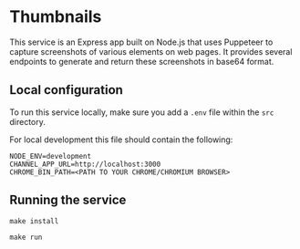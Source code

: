# Thumbnails

This service is  an Express app built on Node.js that uses Puppeteer to capture screenshots of various elements on web pages. It provides several endpoints to generate and return these screenshots in base64 format.

## Local configuration
To run this service locally, make sure you add a `.env` file within the `src` directory.

For local development this file should contain the following:

```
NODE_ENV=development
CHANNEL_APP_URL=http://localhost:3000
CHROME_BIN_PATH=<PATH TO YOUR CHROME/CHROMIUM BROWSER>
```

## Running the service
`make install`

`make run`